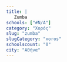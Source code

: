 ```yaml
---
title: |
   Zumba
schools: ["#N/A"]
category: "Χορός"
slug: "zumba"
slugCategory: "xoros"
schoolscount: "0"
city: "Αθήνα"
---
```


